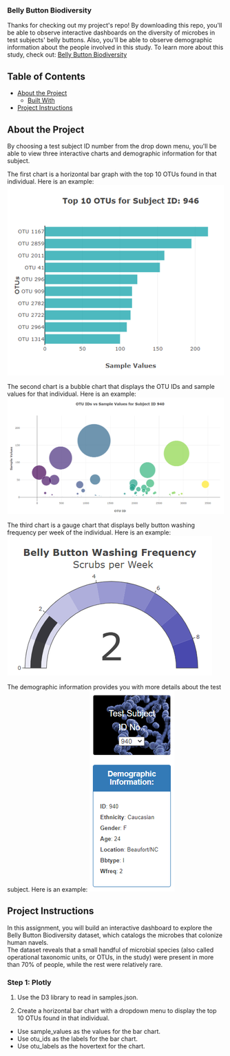 ### Belly Button Biodiversity

Thanks for checking out my project's repo! By downloading this repo, you'll be able to observe interactive dashboards on the diversity of microbes in test subjects' belly buttons. Also, you'll be able to observe demographic information about the people involved in this study. To learn more about this study, check out: [ Belly Button Biodiversity ](http://robdunnlab.com/projects/belly-button-biodiversity/) <br>

<!-- TABLE OF CONTENTS -->
## Table of Contents

* [About the Project](#about-the-project)
  * [Built With](#built-with)
* [Project Instructions](#project-instructions)

<!--About the Project-->
## About the Project

By choosing a test subject ID number from the drop down menu, you'll be able to view three interactive charts and demographic information for that subject. <br>

The first chart is a horizontal bar graph with the top 10 OTUs found in that individual. Here is an example:
![alt text](images/BarGraphEx.png)<br>

The second chart is a bubble chart that displays the OTU IDs and sample values for that individual. Here is an example:
![alt text](images/BubbleChartEx.png)<br>

The third chart is a gauge chart that displays belly button washing frequency per week of the individual. Here is an example:
![alt text](images/GaugeEx.png)<br>

The demographic information provides you with more details about the test subject. Here is an example:
![alt text](images/DemoInfoEx.png)<br>




<!--Project Instructions-->
## Project Instructions

In this assignment, you will build an interactive dashboard to explore the Belly Button Biodiversity dataset, which catalogs the microbes that colonize human navels.<br>
The dataset reveals that a small handful of microbial species (also called operational taxonomic units, or OTUs, in the study) were present in more than 70% of people, while the rest were relatively rare.

### Step 1: Plotly

1. Use the D3 library to read in samples.json.

2. Create a horizontal bar chart with a dropdown menu to display the top 10 OTUs found in that individual.

* Use sample_values as the values for the bar chart.
* Use otu_ids as the labels for the bar chart.
* Use otu_labels as the hovertext for the chart.




